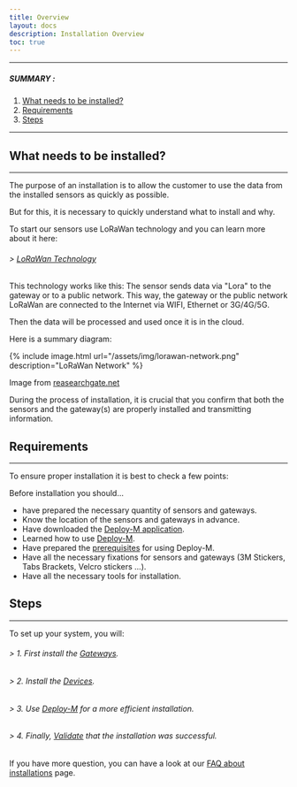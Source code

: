```yaml
---
title: Overview
layout: docs
description: Installation Overview
toc: true
---
```


---------------------------------------

##### SUMMARY : 

1. [What needs to be installed?](./#what-needs-to-be-installed)
2. [Requirements](./#requirements)
3. [Steps](./#steps)

---------------------------------------




## What needs to be installed?
---------------------------------------

The purpose of an installation is to allow the customer to use the data from the installed sensors as quickly as possible. 

But for this, it is necessary to quickly understand what to install and why. 

To start our sensors use LoRaWan technology and you can learn more about it here: 

###### > [LoRaWan Technology](../../../technical/lorawan/lorawan-technology)

This technology works like this: 
The sensor sends data via "Lora" to the gateway or to a public network. This way, the gateway or the public network LoRaWan are connected to the Internet via WIFI, Ethernet or 3G/4G/5G. 

Then the data will be processed and used once it is in the cloud.

Here is a summary diagram: 


{% include image.html url="/assets/img/lorawan-network.png" description="LoRaWan Network" %}

Image from [reasearchgate.net](https://www.researchgate.net/publication/323620460_IoT-based_wireless_seismic_quality_control/figures?lo=1)


During the process of installation, it is crucial that you confirm that both the sensors and the gateway(s) are properly installed and transmitting information.



## Requirements
---------------------------------------

To ensure proper installation it is best to check a few points:

Before installation you should...

- have prepared the necessary quantity of sensors and gateways.
- Know the location of the sensors and gateways in advance.
- Have downloaded the [Deploy-M application](../../deploy-m/download-the-app).
- Learned how to use [Deploy-M](../../deploy-m/app-guide).
- Have prepared the [prerequisites](../../deploy-m/app-guide/#1-requirements) for using Deploy-M.
- Have all the necessary fixations for sensors and gateways (3M Stickers, Tabs Brackets, Velcro stickers ...).
- Have all the necessary tools for installation.

## Steps
---------------------------------------

To set up your system, you will: 

###### > 1. First install the [Gateways](../../lorawan/gateway-installation).

###### > 2. Install the [Devices](../../lorawan/device-declaration).

###### > 3. Use [Deploy-M](../../deploy-m/app-guide) for a more efficient installation.

###### > 4. Finally, [Validate](../../quick-start/validation-of-a-successfull-installation) that the installation was successful.

If you have more question, you can have a look at our [FAQ about installations](../faq-about-installations) page.